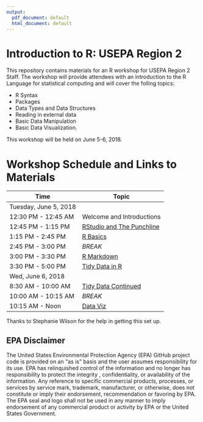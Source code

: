 ```yaml
---
output:
  pdf_document: default
  html_document: default
---
```


# Introduction to R: USEPA Region 2

This repository contains materials for an R workshop for USEPA Region 2 Staff.  The workshop will provide attendees with an introduction to the R Language for statistical computing and will cover the folling topics:

- R Syntax
- Packages
- Data Types and Data Structures
- Reading in external data
- Basic Data Manipulation
- Basic Data Visualization.

This workshop will be held on June 5-6, 2018.

# Workshop Schedule and Links to Materials

| Time                 | Topic                                              | 
| ---------------------| -------------------------------------------------- | 
| Tuesday, June 5, 2018|                                                    |
| 12:30 PM - 12:45 AM  | Welcome and Introductions                          |
| 12:45 PM - 1:15 PM   | [RStudio and The Punchline](lessons/01_rstudio.md) | 
| 1:15 PM - 2:45 PM    | [R Basics](lessons/02_r_basics.md)                 |
| 2:45 PM - 3:00 PM    | *BREAK*                                            |
| 3:00 PM - 3:30 PM    | [R Markdown](lessons/03_rmarkdown.md)              |
| 3:30 PM - 5:00 PM    | [Tidy Data in R](lessons/04_tidy_data_in_r.md)     |
| Wed, June 6, 2018    |                                                    |
| 8:30 AM - 10:00 AM   | [Tidy Data Continued](lessons/04_tidy_data_in_r.md)|
| 10:00 AM - 10:15 AM  | *BREAK*                                            |
| 10:15 AM - Noon      | [Data Viz](lessons/05_viz.md)                      |

Thanks to Stephanie Wilson for the help in getting this set up.


## EPA Disclaimer
The United States Environmental Protection Agency (EPA) GitHub project code is provided on an "as is" basis and the user assumes responsibility for its use. EPA has relinquished control of the information and no longer has responsibility to protect the integrity , confidentiality, or availability of the information. Any reference to specific commercial products, processes, or services by service mark, trademark, manufacturer, or otherwise, does not constitute or imply their endorsement, recommendation or favoring by EPA. The EPA seal and logo shall not be used in any manner to imply endorsement of any commercial product or activity by EPA or the United States Government.